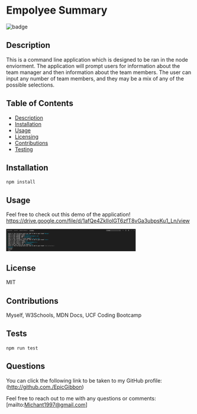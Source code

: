 # Empolyee Summary
  ![badge](https://img.shields.io/badge/License-MIT-red)

## Description
This is a command line application which is designed to be ran in the node enviorment. The application will prompt users for information about the team manager and then information about the team members. The user can input any number of team members, and they may be a mix of any of the possible selections. 

## Table of Contents
* [Description](#Description)
* [Installation](#Installation)
* [Usage](#Usage)
* [Licensing](#License)
* [Contributions](#Contributions)
* [Testing](#Tests)

## Installation

```
npm install
```

## Usage

Feel free to check out this demo of the application! https://drive.google.com/file/d/1afQe4ZkIIolGT6zfT8vGa3ubpsKu1_Ln/view

<img src="Assets/User_Usage_example.png" width="350px">

## License
MIT

## Contributions
Myself, W3Schools, MDN Docs, UCF Coding Bootcamp

## Tests
```
npm run test
```

## Questions 
You can click the following link to be taken to my GitHub profile: (http://github.com./EpicGibbon)


Feel free to reach out to me with any questions or comments: [mailto:Michant1997@gmail.com]